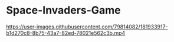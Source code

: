 # Space-Invaders-Game

https://user-images.githubusercontent.com/79814082/181933917-b1d270c8-8b75-43a7-82ed-78021e562c3b.mp4
